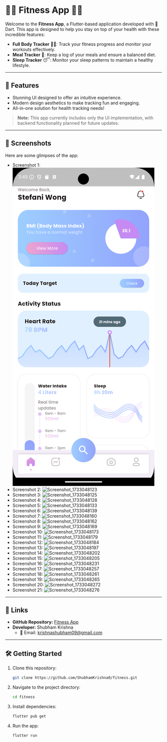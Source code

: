 # 🏋️‍♂️ Fitness App 🥗💤

Welcome to the **Fitness App**, a Flutter-based application developed with 💙 Dart. This app is designed to help you stay on top of your health with these incredible features:

- **Full Body Tracker** 🏋️‍♀️: Track your fitness progress and monitor your workouts effectively.
- **Meal Tracker** 🍎: Keep a log of your meals and ensure a balanced diet.
- **Sleep Tracker** 😴: Monitor your sleep patterns to maintain a healthy lifestyle.

---

## 🚀 Features
- Stunning UI designed to offer an intuitive experience.
- Modern design aesthetics to make tracking fun and engaging.
- All-in-one solution for health tracking needs!

> **Note:** This app currently includes only the UI implementation, with backend functionality planned for future updates.

---

## 📸 Screenshots

Here are some glimpses of the app:

- Screenshot 1: ![Screenshot_1733048116](images/Screenshot_1733048116.png)
- Screenshot 2: ![Screenshot_1733048123](image/Screenshot_1733048123.png)
- Screenshot 3: ![Screenshot_1733048125](image/Screenshot_1733048125.png)
- Screenshot 4: ![Screenshot_1733048128](image/Screenshot_1733048128.png)
- Screenshot 5: ![Screenshot_1733048133](image/Screenshot_1733048133.png)
- Screenshot 6: ![Screenshot_1733048139](image/Screenshot_1733048139.png)
- Screenshot 7: ![Screenshot_1733048160](image/Screenshot_1733048160.png)
- Screenshot 8: ![Screenshot_1733048162](image/Screenshot_1733048162.png)
- Screenshot 9: ![Screenshot_1733048169](image/Screenshot_1733048169.png)
- Screenshot 10: ![Screenshot_1733048173](image/Screenshot_1733048173.png)
- Screenshot 11: ![Screenshot_1733048179](image/Screenshot_1733048179.png)
- Screenshot 12: ![Screenshot_1733048184](image/Screenshot_1733048184.png)
- Screenshot 13: ![Screenshot_1733048197](image/Screenshot_1733048197.png)
- Screenshot 14: ![Screenshot_1733048202](image/Screenshot_1733048202.png)
- Screenshot 15: ![Screenshot_1733048205](image/Screenshot_1733048205.png)
- Screenshot 16: ![Screenshot_1733048231](image/Screenshot_1733048231.png)
- Screenshot 17: ![Screenshot_1733048257](image/Screenshot_1733048257.png)
- Screenshot 18: ![Screenshot_1733048261](image/Screenshot_1733048261.png)
- Screenshot 19: ![Screenshot_1733048265](image/Screenshot_1733048265.png)
- Screenshot 20: ![Screenshot_1733048272](image/Screenshot_1733048272.png)
- Screenshot 21: ![Screenshot_1733048276](image/Screenshot_1733048276.png)

---

## 🔗 Links

- **GitHub Repository:** [Fitness App](https://github.com/ShubhamKrishna0/fitness.git)
- **Developer:** Shubham Krishna
  - 📧 Email: krishnashubham09@gmail.com

---

## 🛠️ Getting Started

1. Clone this repository:
   ```bash
   git clone https://github.com/ShubhamKrishna0/fitness.git

2. Navigate to the project directory:
   ```bash
   cd fitness

3. Install dependencies:
   ```bash
   flutter pub get

4. Run the app:
   ```bash
   flutter run


      
